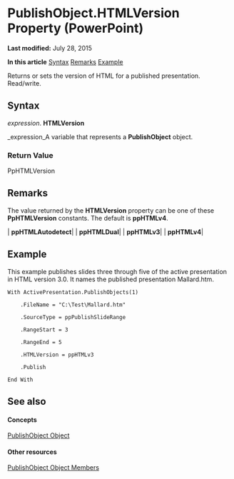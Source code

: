 
# PublishObject.HTMLVersion Property (PowerPoint)

 **Last modified:** July 28, 2015

 **In this article**
 [Syntax](#sectionSection0)
 [Remarks](#sectionSection1)
 [Example](#sectionSection2)


Returns or sets the version of HTML for a published presentation. Read/write.


## Syntax
<a name="sectionSection0"> </a>

 _expression_. **HTMLVersion**

 _expression_A variable that represents a  **PublishObject** object.


### Return Value

PpHTMLVersion


## Remarks
<a name="sectionSection1"> </a>

The value returned by the  **HTMLVersion** property can be one of these **PpHTMLVersion** constants. The default is **ppHTMLv4**.



| **ppHTMLAutodetect**|
| **ppHTMLDual**|
| **ppHTMLv3**|
| **ppHTMLv4**|

## Example
<a name="sectionSection2"> </a>

This example publishes slides three through five of the active presentation in HTML version 3.0. It names the published presentation Mallard.htm.


```
With ActivePresentation.PublishObjects(1)

    .FileName = "C:\Test\Mallard.htm"

    .SourceType = ppPublishSlideRange

    .RangeStart = 3

    .RangeEnd = 5

    .HTMLVersion = ppHTMLv3

    .Publish

End With
```


## See also
<a name="sectionSection2"> </a>


#### Concepts


 [PublishObject Object](9419bec4-d2a6-6a2c-6400-4e2e270ff603.md)
#### Other resources


 [PublishObject Object Members](a5cd1fb8-f916-ee2c-6114-165f2e5c3c23.md)
